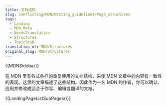 ```yaml
---
title: 文档结构
slug: conflicting/MDN/Writing_guidelines/Page_structures
tags:
  - Landing
  - MDN Meta
  - NeedsTranslation
  - Structures
  - TopicStub
translation_of: MDN/Structures
original_slug: MDN/Structures
---
```

{{MDNSidebar}}

在 MDN 里有各式各样的重复使用的文档结构，来使 MDN 文章中的内容有一致性的表现。这里的文章描述了这些结构。因此作为一名 MDN 的作者，你可以确认、应用并修改成适合于你写、编辑或翻译的文档。

{{LandingPageListSubPages()}}
